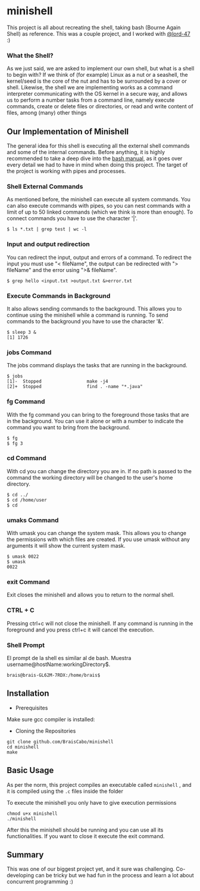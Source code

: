 # minishell

This project is all about recreating the shell, taking bash (Bourne Again Shell) as reference. This was a couple project, and I worked with [@lord-47](https://github.com/lord-47) :)

### What the Shell?

As we just said, we are asked to implement our own shell, but what is a shell to begin with? If we think of (for example) Linux as a nut or a seashell, the kernel/seed is the core of the nut and has to be surrounded by a cover or shell. Likewise, the shell we are implementing works as a command interpreter communicating with the OS kernel in a secure way, and allows us to perform a number tasks from a command line, namely execute commands, create or delete files or directories, or read and write content of files, among (many) other things

## Our Implementation of Minishell

The general idea for this shell is executing all the external shell commands and some of the internal commands. Before anything, it is highly recommended to take a deep dive into the [bash manual](https://www.gnu.org/software/bash/manual/bash.html), as it goes over every detail we had to have in mind when doing this project. The target of the project is working with pipes and processes.

### Shell External Commands

As mentioned before, the minishell can execute all system commands. You can also execute commands with pipes, so you can nest commands with a limit of up to 50 linked commands (which we think is more than enough). To connect commands you have to use the character '|'.

```shell
$ ls *.txt | grep test | wc -l
```

### Input and output redirection

You can redirect the input, output and errors of a command. To redirect the input you must use "< fileName", the output can be redirected with "> fileName" and the error using ">& fileName".

```shell
$ grep hello <input.txt >output.txt &>error.txt
```

### Execute Commands in Background

It also allows sending commands to the background. This allows you to continue using the minishell while a command is running. To send commands to the background you have to use the character '&'.

```shell
$ sleep 3 &
[1] 1726
```

### jobs Command

The jobs command displays the tasks that are running in the background.

```shell
$ jobs
[1]-  Stopped                 make -j4
[2]+  Stopped                 find . -name "*.java"
```

### fg Command

With the fg command you can bring to the foreground those tasks that are in the background. You can use it alone or with a number to indicate the command you want to bring from the background.

```shell
$ fg
$ fg 3
```

### cd Command

With cd you can change the directory you are in. If no path is passed to the command the working directory will be changed to the user's home directory.

```shell
$ cd ../
$ cd /home/user
$ cd
```

### umaks Command

With umask you can change the system mask. This allows you to change the permissions with which files are created. If you use umask without any arguments it will show the current system mask.

```shell
$ umask 0022
$ umask
0022
```

### exit Command

Exit closes the minishell and allows you to return to the normal shell.

### CTRL + C

Pressing ctrl+c will not close the minishell. If any command is running in the foreground and you press ctrl+c it will cancel the execution.

### Shell Prompt

El prompt de la shell es similar al de bash. Muestra username@hostName:workingDirectory$.

```shell
brais@brais-GL62M-7RDX:/home/brais$
```

## Installation

* Prerequisites

Make sure gcc compiler is installed:

* Cloning the Repositories

```shell
git clone github.com/BraisCabo/minishell
cd minishell
make
```

## Basic Usage

As per the norm, this project compiles an executable called ``minishell`` , and it is compiled using the ``.c`` files inside the folder

To execute the minishell you only have to give execution permissions

```shell
chmod u+x minishell
./minishell
```

After this the minishell should be running and you can use all its functionalities. If you want to close it execute the exit command.

## Summary

This was one of our biggest project yet, and it sure was challenging. Co-developing can be tricky but we had fun in the process and learn a lot about concurrent programming :)
